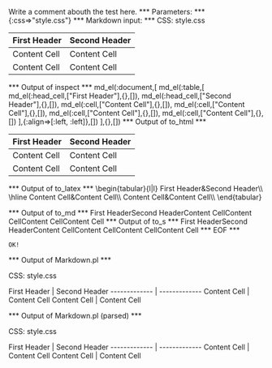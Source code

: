 Write a comment abouth the test here.
*** Parameters: ***
{:css=>"style.css"}
*** Markdown input: ***
CSS: style.css

First Header  | Second Header
------------- | -------------
Content Cell  | Content Cell
Content Cell  | Content Cell

*** Output of inspect ***
md_el(:document,[
	md_el(:table,[
		md_el(:head_cell,["First Header"],{},[]),
		md_el(:head_cell,["Second Header"],{},[]),
		md_el(:cell,["Content Cell"],{},[]),
		md_el(:cell,["Content Cell"],{},[]),
		md_el(:cell,["Content Cell"],{},[]),
		md_el(:cell,["Content Cell"],{},[])
	],{:align=>[:left, :left]},[])
],{},[])
*** Output of to_html ***
<table><thead><tr><th>First Header</th><th>Second Header</th></tr></thead><tbody><tr><td style='text-align: left;'>Content Cell</td><td style='text-align: left;'>Content Cell</td></tr><tr><td style='text-align: left;'>Content Cell</td><td style='text-align: left;'>Content Cell</td></tr></tbody></table>
*** Output of to_latex ***
\begin{tabular}{l|l}
First Header&Second Header\\
\hline 
Content Cell&Content Cell\\
Content Cell&Content Cell\\
\end{tabular}


*** Output of to_md ***
First HeaderSecond HeaderContent CellContent CellContent CellContent Cell
*** Output of to_s ***
First HeaderSecond HeaderContent CellContent CellContent CellContent Cell
*** EOF ***



	OK!



*** Output of Markdown.pl ***
<p>CSS: style.css</p>

<p>First Header  | Second Header
------------- | -------------
Content Cell  | Content Cell
Content Cell  | Content Cell</p>

*** Output of Markdown.pl (parsed) ***
<p>CSS: style.css</p
   ><p>First Header  | Second Header
------------- | -------------
Content Cell  | Content Cell
Content Cell  | Content Cell</p
 >